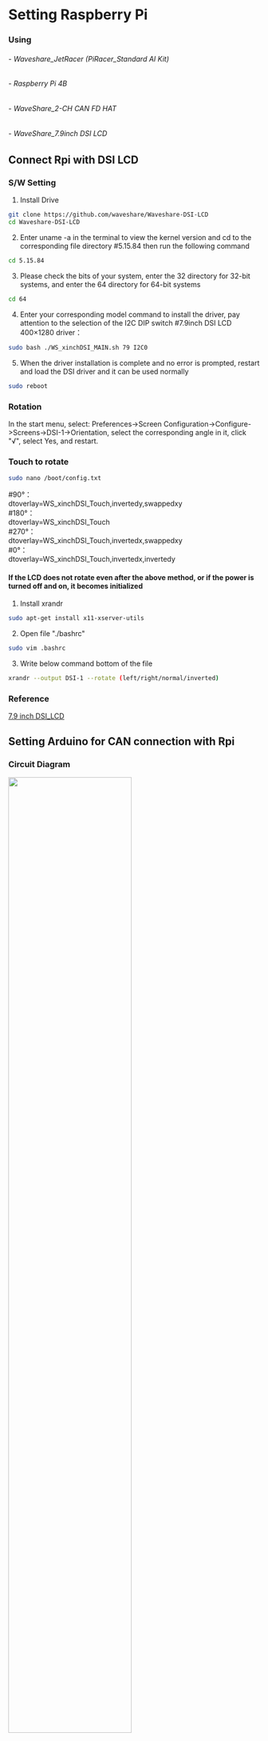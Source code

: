 # Setting Raspberry Pi 

### Using
###### - Waveshare_JetRacer (PiRacer_Standard AI Kit)
###### - Raspberry Pi 4B
###### - WaveShare_2-CH CAN FD HAT
###### - WaveShare_7.9inch DSI LCD

## Connect Rpi with DSI LCD

### S/W Setting
  1. Install Drive
  ```bash
  git clone https://github.com/waveshare/Waveshare-DSI-LCD
  cd Waveshare-DSI-LCD
  ``` 
  2. Enter uname -a in the terminal to view the kernel version and cd to the corresponding file directory
  #5.15.84 then run the following command
  ```bash
  cd 5.15.84
  ```
  3. Please check the bits of your system, enter the 32 directory for 32-bit systems, and enter the 64 directory for 64-bit systems
  ```bash
  cd 64
  ```
  4. Enter your corresponding model command to install the driver, pay attention to the selection of the I2C DIP switch
#7.9inch DSI LCD 400×1280 driver：
  ```bash
  sudo bash ./WS_xinchDSI_MAIN.sh 79 I2C0
  ``` 
  5. When the driver installation is complete and no error is prompted, restart and load the DSI driver and it can be used normally
  ```bash
  sudo reboot
  ```
### Rotation
In the start menu, select: Preferences->Screen Configuration->Configure->Screens->DSI-1->Orientation, select the corresponding angle in it, click "√", select Yes, and restart.

### Touch to rotate
```bash
sudo nano /boot/config.txt
```
#90°：  <br/>
dtoverlay=WS_xinchDSI_Touch,invertedy,swappedxy  <br/>
#180°：  <br/>
dtoverlay=WS_xinchDSI_Touch  <br/>
#270°：  <br/>
dtoverlay=WS_xinchDSI_Touch,invertedx,swappedxy  <br/>
#0°：  <br/>
dtoverlay=WS_xinchDSI_Touch,invertedx,invertedy  <br/>

#### If the LCD does not rotate even after the above method, or if the power is turned off and on, it becomes initialized
  1. Install xrandr 
  ```bash
  sudo apt-get install x11-xserver-utils
  ```

  2. Open file "./bashrc" 
  ```bash
  sudo vim .bashrc
  ```
  3. Write below command bottom of the file
  ```bash
  xrandr --output DSI-1 --rotate (left/right/normal/inverted)
  ```

### Reference
[7.9 inch DSI_LCD](https://www.waveshare.com/wiki/7.9inch_DSI_LCD)

## Setting Arduino for CAN connection with Rpi

### Circuit Diagram

<img src = "https://github.com/Ho-mmd/DES_Project2/assets/55338823/2ebd3967-d65f-4534-bec2-42016171c267" width = 70% height = 70%>

### Simple Description of the code
###### - can_data_reciver.py: Receive CAN Data using python

## Setting RPI for Dbus between Python and Qt

### DBus
##### D-Bus is a system for IPC (InterProcess Communication). It has layers called libdbus, message bus daemon executable and Wrapper libraries. It is open source software, widely used ad interprocess communication for Linux desktops.

### Simple Description of the code
###### - Dbus_test_without_piracer.py: Send data to Qt using DBus without CAN
###### - gamepad.py: Receive CAN Data 

## Get speed and battery data and Reduce theirs noise
1. [Get Speed Data from Arduino Using CAN](https://github.com/Ho-mmd/DES_Project2/blob/main/Arduino/Arduino_Setting.md)
2. [Get Battery Data from Pi-racer](https://github.com/Ho-mmd/DES_Project2/blob/main/Arduino/Arduino_Setting.md)
3. Using Bessel Filter for Speed and MA(Moving Average) Filter for Battery to reduce noise

### Bessel Filter
Filters constructed from the Bessel function to obtain uniform time delay independent of frequency. It's a analog linear filter shows linear response characteristics over a wide frequency range.

### MA Filter
Moving average filter is a technique of sequentially filtering data by obtaining an average of number of adjacent data from continuous data. When new data comes in, the oldest data is discarded.

### Compare Data between raw and filtered
<img src = "https://github.com/Ho-mmd/DES_Project2/assets/55338823/06043239-4373-479a-b7b9-d1376b813cea" width = 47.5%>
<img src = "https://github.com/Ho-mmd/DES_Project2/assets/55338823/cf57114b-3b22-4adb-80b7-897fd0509108" width = 45%>

### Simple Description of the code 
###### - chk_freq_graph.py: Plot raw speed and filtered speed to show the graph

## Merge All Process

### Simple Description of the code 
###### - can_recv_Pydbus.py: Receive Can Data and Send it to Qt using DBus
###### - gamepad.py: Connect Controller with Pi-racer
